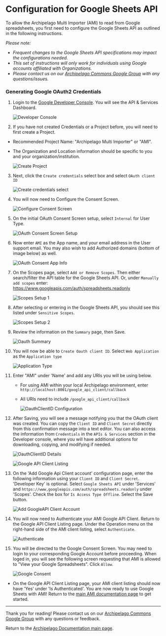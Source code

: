 # Configuration for Google Sheets API

To allow the Archipelago Multi Importer (AMI) to read from Google spreadsheets, you first need to configure the Google Sheets API as outlined in the following instructions.

*Please note:*
 - *Frequent changes to the Google Sheets API specifications may impact the configurations needed.* 
 - *This set of instructions will only work for individuals using Google accounts affiliated with Organizations.*
 - *Please contact us on our [Archipelago Commons Google Group](https://groups.google.com/forum/#!forum/archipelago-commons) with any questions/issues.*
 
### Generating Google OAuth2 Credentials

1. Login to the [Google Developer Console](https://console.developers.google.com). You will see the API & Services Dashboard.

    ![Developer Console](images/googleapi/1_GoogleDeveloperDashoard.jpg)

2. If you have not created Credentials or a Project before, you will need to first create a Project.  
  * Recommended Project Name: "Archipelago Multi Importer" or "AMI".
  * The Organization and Location information should be specific to you and your organization/institution.

    ![Create Project](images/googleapi/2_GoogleDeveloperNewProject.jpg)

3.  Next, click the `Create credentials` select box and select `OAuth client ID`

    ![Create credentials select](images/googleapi/3_CreateCredentials.jpg)

4. You will now need to Configure the Consent Screen.

    ![Configure Consent Screen](images/googleapi/4_CreateOAuthClientID.jpg)

5. On the initial OAuth Consent Screen setup, select `Internal` for User Type.

    ![OAuth Consent Screen Setup](images/googleapi/5_OauthConsentScreen.jpg)

6. Now enter `AMI` as the App name, and your email address in the User support email. You may also wish to add Authorized domains (bottom of image below) as well.

    ![OAuth Consent App Info](images/googleapi/6_OauthConsentInfo.jpg)

7. On the Scopes page, select `Add or Remove Scopes`. Then either search/filter the API table for the Google Sheets API. Or, under `Manually add scopes` enter: https://www.googleapis.com/auth/spreadsheets.readonly

    ![Scopes Setup 1](images/googleapi/7_OauthScopes1.jpg)

8. After selecting or entering in the Google Sheets API, you should see this listed under `Sensitive Scopes`.

    ![Scopes Setup 2](images/googleapi/8_OauthScopes2.jpg)

9. Review the information on the `Summary` page, then Save.

    ![Oauth Summary](images/googleapi/9_OauthSummary.jpg)

10. You will now be able to `Create Oauth client ID`. Select `Web Application` as the `Application type`

    ![Application Type](images/googleapi/10_CreateOauthID.jpg)

11. Enter "AMI" under 'Name' and add any URIs you will be using below.
    * For using AMI within your local Archipelago environment, enter `http://localhost:8001/google_api_client/callback`
    * All URIs need to include `/google_api_client/callback`

        ![OauthClientID Configuration](images/googleapi/11_OauthClientID.jpg)

12. After Saving, you will see a message notifying you that the OAuth client was created. You can copy the `Client ID` and `Client Secret` directly from this confirmation message into a text editor. You can also access the information from `Credentials` in the `APIs & Services` section in the Developer console, where you will have additional options for downloading, copying, and modifying if needed.

    ![OauthClientID Details](images/googleapi/12_ClientIDdetails.jpg)

    ![Google API Client Listing](images/googleapi/13_GoogleApiClientListing.jpg)

14. On the 'Add Google Api Client account' configuration page, enter the following information using your `Client ID` and `Client Secret`. 'Developer Key' is optional. Select `Google Sheets API` under 'Services' and `https://www,googleapis.com/auth/spreadsheets.readonly` under 'Scopes'. Check the box for `Is Access Type Offline`. Select the Save button.

    ![Add GoogleAPI Client Account](images/googleapi/14_AddGoogleAPIClientAccount.jpg)

15. You will now need to Authenticate your AMI Google API Client. Return to the Google API Client Listing page. Under the Operation menu on the right-hand side of the AMI client listing, select `Authenticate`.

    ![Authenticate](images/googleapi/15_Authenticate.jpg)

16. You will be directed to the Google Consent Screen. You may need to login to your corresponding Google Account before proceeding. When loged in, you will see the following screen requesting that AMI is allowed to "View your Google Spreadsheets".  Click `Allow`.

    ![Google Consent](images/googleapi/16_GoogleConsent.jpg)

* On the Google API Client Listing page, your AMI client listing should now have 'Yes' under 'Is Authenticated'. You are now ready to use Google Sheets with AMI! Return to the [main AMI documentation page](ami_index.md) to get started.

___

Thank you for reading! Please contact us on our [Archipelago Commons Google Group](https://groups.google.com/forum/#!forum/archipelago-commons) with any questions or feedback.

Return to the [Archipelago Documentation main page](index.md).
